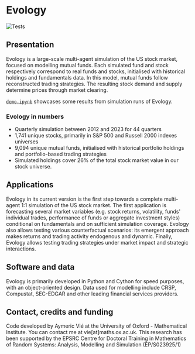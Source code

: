 # Evology 

![Tests](https://github.com/aymericvie/evology/actions/workflows/runs.yml/badge.svg?branch=master)

## Presentation

Evology is a large-scale multi-agent simulation of the US stock market, focused on modelling mutual funds. Each simulated fund and stock respectively correspond to real funds and stocks, initialised with historical holdings and fundamentals data. In this model, mutual funds follow reconstructed trading strategies. The resulting stock demand and supply determine prices through market clearing. 

[```demo.ipynb```](https://github.com/aymericvie/demo-evology/blob/main/demo.ipynb) showcases some results from simulation runs of Evology.

### Evology in numbers
* Quarterly simulation between 2012 and 2023 for 44 quarters
* 1,741 unique stocks, primarily in S&P 500 and Russell 2000 indexes universes
* 9,094 unique mutual funds, initialised with historical portfolio holdings and portfolio-based trading strategies
* Simulated holdings cover 26% of the total stock market value in our stock universe.

## Applications 
Evology in its current version is the first step towards a complete multi-agent 1:1 simulation of the US stock market. The first application is forecasting several market variables (e.g. stock returns, volatility, funds' individual trades, performance of funds or aggregate investment styles) conditional on fundamentals and on sufficient simulation coverage. Evology also allows testing various counterfactual scenarios: its emergent approach makes returns and trading activity endogenous and dynamic. Finally, Evology allows testing trading strategies under market impact and strategic interactions.

## Software and data
Evology is primarily developed in Python and Cython for speed purposes, with an object-oriented design. Data used for modelling include CRSP, Compustat, SEC-EDGAR and other leading financial services providers.

## Contact, credits and funding

Code developed by Aymeric Vié at the University of Oxford - Mathematical Institute. You can contact me at vie[at]maths.ox.ac.uk. 
This research has been supported by the EPSRC Centre for Doctoral Training in Mathematics of Random Systems: Analysis, Modelling and Simulation (EP/S023925/1)
